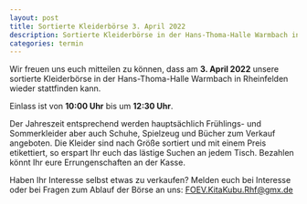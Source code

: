 ```yaml
---
layout: post
title: Sortierte Kleiderbörse 3. April 2022
description: Sortierte Kleiderbörse in der Hans-Thoma-Halle Warmbach in Rheinfelden am 3. April 2022.
categories: termin
---
```


Wir freuen uns euch mitteilen zu können, dass am **3. April 2022** unsere sortierte Kleiderbörse in der Hans-Thoma-Halle Warmbach in Rheinfelden wieder stattfinden kann.

Einlass ist von **10:00 Uhr** bis um **12:30 Uhr**. 

Der Jahreszeit entsprechend werden hauptsächlich Frühlings- und Sommerkleider aber auch Schuhe, Spielzeug und Bücher zum Verkauf angeboten.
Die Kleider sind nach Größe sortiert und mit einem Preis etikettiert, so erspart Ihr euch das lästige Suchen an jedem Tisch.
Bezahlen könnt Ihr eure Errungenschaften an der Kasse.

Haben Ihr Interesse selbst etwas zu verkaufen?
Melden euch bei Interesse oder bei Fragen zum Ablauf der Börse an uns:
<FOEV.KitaKubu.Rhf@gmx.de>
